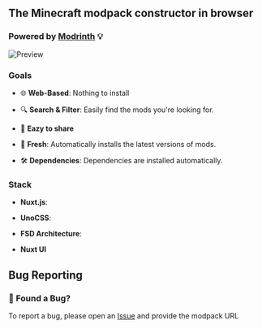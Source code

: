 ## The Minecraft modpack constructor in browser
### Powered by [Modrinth](https://modrinth.com/) 💡

![Preview](https://modpack-constructor.vercel.app/preview.png)

### Goals

- 🌐 **Web-Based**: Nothing to install

- 🔍 **Search & Filter**: Easily find the mods you're looking for.
- 🔗 **Eazy to share**
- 🍉 **Fresh**: Automatically installs the latest versions of mods.
- 🛠️ **Dependencies**: Dependencies are installed automatically.

### Stack

- **Nuxt.js**:

- **UnoCSS**:

- **FSD Architecture**:

- **Nuxt UI**

## Bug Reporting
### 🐛 Found a Bug?

To report a bug, please open an [Issue](https://github.com/SbokyZahodi/modpack-constructor/issues) and provide the modpack URL
